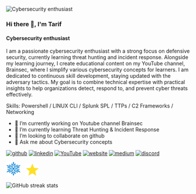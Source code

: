 ![Cybersecurity enthusiast](https://yt3.googleusercontent.com/gPkv9XaSIqzamt2xDMGB3PUb1LZ1D7H6mc1cYKesxzw___bxHIoOIYqqgI63O04D8D75dfN6=w1060-fcrop64=1,00005a57ffffa5a8-k-c0xffffffff-no-nd-rj)

### Hi there 👋, I'm Tarif
#### Cybersecurity enthusiast

I am a passionate cybersecurity enthusiast with a strong focus on defensive security, currently learning threat hunting and incident response.
Alongside my learning journey, I create educational content on my YouTube channel, Brainsec, where I simplify various cybersecurity concepts for learners.
I am dedicated to continuous skill development, staying updated with the adversary tactics.
My goal is to combine technical expertise with practical insights to help organizations detect, respond to, and prevent cyber threats effectively.

Skills: Powershell / LINUX CLI / Splunk SPL / TTPs / C2 Frameworks / Networking

- 🔭 I’m currently working on Youtube channel Brainsec 
- 🌱 I’m currently learning Threat Hunting & Incident Response 
- 👯 I’m looking to collaborate on github 
- 💬 Ask me about Cybersecurity concepts 


[<img src='https://cdn.jsdelivr.net/npm/simple-icons@3.0.1/icons/github.svg' alt='github' height='40'>](https://github.com/sami-tarif)  [<img src='https://cdn.jsdelivr.net/npm/simple-icons@3.0.1/icons/linkedin.svg' alt='linkedin' height='40'>](https://www.linkedin.com/in/sami-tarif-633340327/)  [<img src='https://cdn.jsdelivr.net/npm/simple-icons@3.0.1/icons/youtube.svg' alt='YouTube' height='40'>](https://www.youtube.com/channel/Brainsec-114)  [<img src='https://cdn.jsdelivr.net/npm/simple-icons@3.0.1/icons/icloud.svg' alt='website' height='40'>](https://sami-tarif.medium.com/)  [<img src='https://cdn.jsdelivr.net/npm/simple-icons@3.0.1/icons/medium.svg' alt='medium' height='40'>](https://medium.com/@sami-tarif)  [<img src='https://cdn.jsdelivr.net/npm/simple-icons@3.0.1/icons/discord.svg' alt='discord' height='40'>](samyen7234)  

<a href='https://archiveprogram.github.com/'><img src='https://raw.githubusercontent.com/acervenky/animated-github-badges/master/assets/acbadge.gif' width='40' height='40'></a> <a href='https://stars.github.com/'><img src='https://raw.githubusercontent.com/acervenky/animated-github-badges/master/assets/starbadge.gif' width='35' height='35'></a> 

![GitHub streak stats](https://streak-stats.demolab.com/?user=sami-tarif)  

